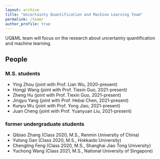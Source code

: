 ```yaml
---
layout: archive
title: "Uncertainty Quantification and Machine Learning Team"
permalink: /team/
author_profile: true
---
```


UQ&ML team will focus on the research about uncertainty quantification and machine learning.

## People

###  M.S. students

- Ying Zhou (joint with Prof. Lian Wu, 2020-present)
- Hongji Wang (joint with Prof. Tiexin Guo, 2021-present)
- Zheng Hu (joint with Prof. Tiexin Guo, 2021-present)
- Jingyu Yang (joint with Prof. Hebai Chen, 2021-present)
- Kunyu Wu (joint with Prof. Yong Jiao, 2021-present)
- Juan Cheng (joint with Prof. Yuanyuan Liu, 2021-present)

### former undergraduate students

- Qibiao Zhang (Class 2020, M.S., Renmin University of China)
- Yutong Gan (Class 2020, M.S., Hokkaido University)
- Chengling Feng (Class 2020, M.S., Shanghai Jiao Tong University)
- Yuchong Wang (Class 2021, M.S., National University of Singapore)
